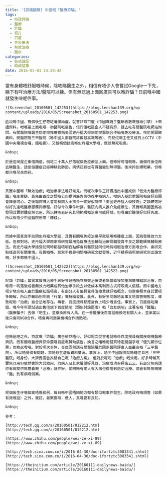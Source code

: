```yaml
---
title: '[認識國情] 中國嘅「醫療詐騙」'
tags:
  - 時政評論
  - 醫療
  - 詐騙
  - 契丹
  - 百度
  - 免疫療法
  - 無效治療
  - 鹽水
categories:
  - 各式雜記
  - 時政隨筆
date: 2016-05-01 14:29:42
---
```


當有身體唔舒服嘅時候，除咗睇醫生之外，相信有唔少人會嘗試Google一下先，睇下有咩治療方法/醫院可以揀。但有無諗過上面啲廣告可以喺詐騙？日前喺中國就發生咗呢件事。

	![Screenshot_20160501_142253](https://blog.lenchan139.org/wp-content/uploads/2016/05/Screenshot_20160501_142253.png)

	話說喺中國，有個後生仔患咗滑膜肉瘤，就嘗試喺百度（中國嘅幾乎壟斷級數嘅搜尋引擎）上面搵資料。咁喺最上面嘅喺一啲醫院嘅廣告，佢同佢嘅屋企人不疑有詐，就去咗有關醫院嘅網站詢問。有關醫院嘅醫生向佢哋推廣據稱美國史丹福大學同佢哋醫院合作搞嘅免疫療法。咁佢開頭睇資料，間醫院喺三甲醫院（喺中國入面醫院評級最高嘅等級），而見佢嘅主任又成日上CCTV（中國中央電視台囉，識啦掛），又號稱個技術喺史丹福大學嘅，應該無死啦掛。

	&nbsp;

	於是佢哋屋企東借西借，倒咗二十萬人仔落呢個免疫療法上面。但喺好可惜嘅喺，幾個月後佢再去睇醫生，話佢個腫瘤已經轉移到肺部，病情已經從有得醫變到無得醫。後來拎到標靶藥，但喺都只喺吊命而已。

	&nbsp;

	其實中國喺「無效治療」嘅治療手法喺好常見。而呢次事件正好概括出中國成個「低效力醫療詐騙」嘅產業鏈。首先由百度之類嘅公司提供廣告俾彷徨中嘅病人，咁病人基於對醫院嘅良好意願會降低戒心，之後醫院嘅人會向有關人士推介一啲好似喺咩「美國史丹福大學技術」之類聽落好似好先進嘅醫療服務同療程。好似今次事件咁講，醫院向病人推介免疫療法，其實喺美國因爲被發現其實對腫瘤無乜用，所以轉咗去研究其他範疇嘅治療可能好耐。但喺由於聽落好似好先進，所以有唔少中國醫院用嚟「賺錢」。

	&nbsp;

	而據中國某寫手訪問史丹福大學話，其實有關嘅免疫治療早就唔用喺腫瘤上面，因爲發覺效力太低。但相對地，史丹福大學而家喺研究緊用免疫療法去輔助治療骨髓發育不良之類範疇嘅輔助療法。而史丹福大學接受訪問時都話唔明白點解會有醫院話同佢哋有細胞治療方面嘅合作，會研究點樣追究有關事情。有趣嘅喺，該寫手搜尋相關嘅研究文獻發覺，近年積極搞呢啲研究同出論文嘅，好多都喺中國人。

	![Screenshot_20160501_142522](https://blog.lenchan139.org/wp-content/uploads/2016/05/Screenshot_20160501_142522.png)

	呢類「詐騙」其實本質嘅治療手段好多時唔喺咩無效治療或者喺會直接加重病情嘅錯誤治療，而喺用一啲落後或者無效力嘅藥或其他治療手段去以低成本高利潤方式榨取病人價錢。而中國地方唔少地方嘅人由於醫療知識唔高，有部分人有偏見覺得治療貴就好嘅概念，但對療程本身其實唔多瞭解，所以亦輔助到呢啲「行業」嘅持續發展。此外，有好多問題唔出事又唔會管嘅態度，導致呢啲「治療」被合法地存在。再者，百度搜尋都應當負上唔少嘅責任。事實上，百度爲咗賺錢，喺今年年頭試過出售佢旗下百度貼吧（類似討論區咁）嘅「血友病吧」比著名嘅「醫騙」（醫療騙子）去做「吧主」，並撤換原有人馬。在一番擾攘後百度話撤換咗有關人士，並承諾以後只會同NGO合作，唔會再同商業機構合作搞貼吧。

	&nbsp;

	但喺貼吧之外，百度嘅「詐騙」廣告依然唔少，好似呢次受害者就喺係百度搜尋有關疾病嘅醫療資訊，而有關嘅醫療資訊仲要喺百度嘅贊助廣告，換言之啫喺用錢買特定關鍵字嘅「優先顯示位置」而換返嚟嘅。對於呢次事件，百度固然話有關醫院屬於國家醫院評審入面最高嘅「三甲醫院」，所以唔覺得有問題，亦唔存在虛假資料情況。事實上，唔少中國醫院就喺藉住自己「三甲醫院」嘅身份，大肆賣廣告推銷自己嘅「治療方案」，但對於呢啲「治療」嘅效用，好多時候其實無乜用但依然會誇大其效用，向病人及其家屬話好見效，治療成功率極高云云。有部分無病話你有病提供無意義嘅「治療」就仲好，怕嘅喺有啲人有大病但得唔到適切治療，或者有無病嘅被「醫」到有病嘅個案。

	&nbsp;

	呢個後生仔嘅個案唔喺孤例，每日喺中國唔同地方都有類似嘅事件發生。除咗政府嘅規管（如果有效嘅話）之外，我諗，最緊要喺，做人，真喺要有良知。

	&nbsp;

	參考：

	[http://tech.qq.com/a/20160501/012212.htm](http://tech.qq.com/a/20160501/012212.htm)

	[https://www.zhihu.com/people/wei-ze-xi-89](https://www.zhihu.com/people/wei-ze-xi-89)

	[http://tech.sina.com.cn/i/2016-04-30/doc-ifxrtztc3083341.shtml](http://tech.sina.com.cn/i/2016-04-30/doc-ifxrtztc3083341.shtml)

	[https://theinitium.com/article/20160111-dailynews-baidu/](https://theinitium.com/article/20160111-dailynews-baidu/)
